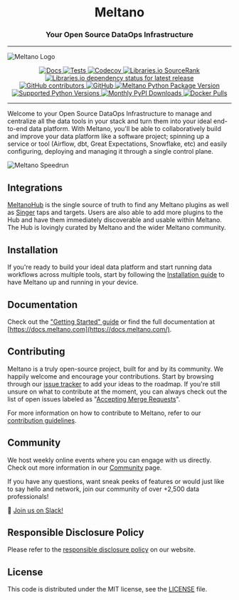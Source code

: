 
<h1 align="center">Meltano</h1>
<h3 align="center">Your Open Source DataOps Infrastructure</h3>

---

![Meltano Logo](https://lh4.googleusercontent.com/WHoN-WpacMaVicq-jRuIvCQjCIdPZwYOwBgd38k9JjMpX1Z7THUqowY-oRsTzGUbAvb8F4tcb9BJYyfX9MeA2ECirsWZ7XBHteDZ_y59REMwHjq1AX05U2k8H6mdI4G_olF27gadCfp1Wx7cVQ)

<div align="center">
<a href="https://docs.meltano.com/">
<img alt="Docs" src="https://img.shields.io/website?down_color=red&down_message=offline&label=Docs&up_color=blue&up_message=online&url=https%3A%2F%2Fdocs.meltano.com%2F"/>
</a>
<a href="https://github.com/meltano/meltano/actions/workflows/test.yml?query=branch%3Amain">
<img alt="Tests" src="https://github.com/meltano/meltano/actions/workflows/test.yml/badge.svg"/>
</a>
<a href="https://codecov.io/github/meltano/meltano">
<img alt="Codecov" src="https://codecov.io/gh/meltano/meltano/branch/main/graph/badge.svg"/>
</a>
<a href="https://libraries.io/pypi/meltano/sourcerank">
<img alt="Libraries.io SourceRank" src="https://img.shields.io/librariesio/sourcerank/pypi/meltano?label=SourceRank"/>
</a>
<a href="https://libraries.io/pypi/meltano">
<img alt="Libraries.io dependency status for latest release" src="https://img.shields.io/librariesio/release/pypi/meltano?label=Dependencies"/>
</a>
</div>

<div align="center">
<a href="https://github.com/meltano/meltano/graphs/contributors">
<img alt="GitHub contributors" src="https://img.shields.io/github/contributors/meltano/meltano?label=Contributors"/>
</a>
<a href="https://github.com/meltano/meltano/blob/main/LICENSE">
<img alt="GitHub" src="https://img.shields.io/github/license/meltano/meltano?color=blue&label=License"/>
</a>
<a href="https://pypi.org/project/meltano/">
<img alt="Meltano Python Package Version" src="https://img.shields.io/pypi/v/meltano?label=Version"/>
</a>
<a href="https://pypi.org/project/meltano/">
<img alt="Supported Python Versions" src="https://img.shields.io/pypi/pyversions/meltano?label=Python"/>
</a>
<a href="https://pypi.org/project/meltano/">
<img alt="Monthly PyPI Downloads" src="https://img.shields.io/pypi/dm/meltano?label=PyPI%20Downloads"/>
</a>
<a href="https://hub.docker.com/r/meltano/meltano">
<img alt="Docker Pulls" src="https://img.shields.io/docker/pulls/meltano/meltano?label=Docker%20Pulls"/>
</a>
</div>

---

Welcome to your Open Source DataOps Infrastructure to manage and centralize all the data tools in your stack and turn them into your ideal end-to-end data platform. With Meltano, you'll be able to collaboratively build and improve your data platform like a software project; spinning up a service or tool (Airflow, dbt, Great Expectations, Snowflake, etc) and easily configuring, deploying and managing it through a single control plane.

![Meltano Speedrun](meltano_superstart.gif)

Integrations
------------

[MeltanoHub](https://hub.meltano.com/) is the single source of truth to find any Meltano plugins as well as [Singer](https://singer.io/) taps and targets. Users are also able to add more plugins to the Hub and have them immediately discoverable and usable within Meltano. The Hub is lovingly curated by Meltano and the wider Meltano community.

Installation
------------

If you're ready to build your ideal data platform and start running data workflows across multiple tools, start by following the [Installation guide](https://docs.meltano.com/getting-started/installation) to have Meltano up and running in your device.

Documentation
-------------

Check out the ["Getting Started" guide](https://docs.meltano.com/getting-started) or find the full documentation at [https://docs.meltano.com](https://docs.meltano.com/).

Contributing
------------

Meltano is a truly open-source project, built for and by its community. We happily welcome and encourage your contributions. Start by browsing through our [issue tracker](https://github.com/meltano/meltano/issues?q=is%3Aopen+is%3Aissue) to add your ideas to the roadmap. If you're still unsure on what to contribute at the moment, you can always check out the list of open issues labeled as "[Accepting Merge Requests](https://github.com/meltano/meltano/issues?q=is%3Aopen+is%3Aissue+label%3A%22accepting+merge+requests%22)".

For more information on how to contribute to Meltano, refer to our [contribution guidelines](https://docs.meltano.com/contribute/).

Community
---------

We host weekly online events where you can engage with us directly. Check out more information in our [Community](https://meltano.com/community/) page.

If you have any questions, want sneak peeks of features or would just like to say hello and network, join our community of over +2,500 data professionals!

👋 [Join us on Slack!](https://meltano.com/slack)

Responsible Disclosure Policy
-----------------------------

Please refer to the [responsible disclosure policy](https://docs.meltano.com/the-project/responsible-disclosure) on our website.

License
-------

This code is distributed under the MIT license, see the [LICENSE](https://github.com/meltano/meltano/blob/main/LICENSE) file.
